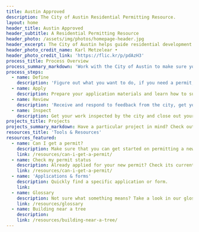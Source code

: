 ```yaml
---
title: Austin Approved
description: The City of Austin Residential Permitting Resource.
layout: home
header_title: Austin Approved
header_subtitle: A Residential Permitting Resource
header_photo: /assets/img/photos/homepage-header.jpg
header_excerpt: The City of Austin helps guide residential development to promote safe and sustainable growth.
header_photo_credit_name: Karl Metzelear •
header_photo_credit_link: 'https://flic.kr/p/pdAzH3'
process_title: Process Overview
process_summary_markdown: 'Work with the City of Austin to make sure your next building or renovation project is safe, sustainable, and permitted. There are four key steps to getting a permit.'
process_steps:
  - name: Define
    description: 'Figure out what you want to do, if you need a permit, and how to get a free consultation.'
  - name: Apply
    description: Prepare your application materials and learn how to submit your application.
  - name: Review
    description: 'Receive and respond to feedback from the city, get your permit, and begin your project.'
  - name: Inspect
    description: Get your work inspected by the city and close out your permit(s).
projects_title: Projects
projects_summary_markdown: Have a particular project in mind? Check out our detailed guides to permitting some common Austin residential projects.
resources_title: 'Tools & Resources'
resources_featured:
  - name: Can I get a permit?
    description: Make sure that you can get started on permitting a new project with the City.
    link: /resources/can-i-get-a-permit/
  - name: Check my permit status
    description: Already applied for your new permit? Check its current status.
    link: /resources/can-i-get-a-permit/
  - name: 'Applications & forms'
    description: Quickly find a specific application or form.
    link:
  - name: Glossary
    description: Not sure what something means? Take a look in our glossary of terms.
    link: /resources/glossary
  - name: Building near a tree
    description:
    link: /resources/building-near-a-tree/
---
```




